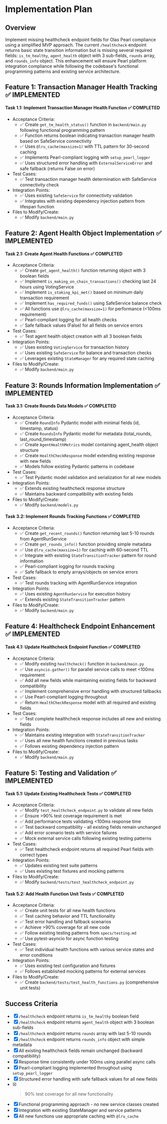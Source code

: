# Implementation Plan

## Overview
Implement missing healthcheck endpoint fields for Olas Pearl compliance using a simplified MVP approach. The current `/healthcheck` endpoint returns basic state transition information but is missing several required fields: `is_tm_healthy`, `agent_health` object with 3 sub-fields, `rounds` array, and `rounds_info` object. This enhancement will ensure Pearl platform integration compliance while following the codebase's functional programming patterns and existing service architecture.

## Feature 1: Transaction Manager Health Tracking ✅ IMPLEMENTED

#### Task 1.1: Implement Transaction Manager Health Function ✅ COMPLETED
- Acceptance Criteria:
  * ✅ Create `get_tm_health_status()` function in `backend/main.py` following functional programming pattern
  * ✅ Function returns boolean indicating transaction manager health based on SafeService connectivity
  * ✅ Uses `@lru_cache(maxsize=1)` with TTL pattern for 30-second caching
  * ✅ Implements Pearl-compliant logging with `setup_pearl_logger`
  * ✅ Uses structured error handling with `ExternalServiceError` and safe fallback (returns False on error)
- Test Cases:
  * ✅ Test transaction manager health determination with SafeService connectivity check
- Integration Points:
  * ✅ Uses existing `SafeService` for connectivity validation
  * ✅ Integrates with existing dependency injection pattern from lifespan function
- Files to Modify/Create:
  * ✅ Modify `backend/main.py`

## Feature 2: Agent Health Object Implementation ✅ IMPLEMENTED

#### Task 2.1: Create Agent Health Functions ✅ COMPLETED
- Acceptance Criteria:
  * ✅ Create `get_agent_health()` function returning object with 3 boolean fields
  * ✅ Implement `is_making_on_chain_transactions()` checking last 24 hours using VotingService
  * ✅ Implement `is_staking_kpi_met()` based on minimum daily transaction requirement
  * ✅ Implement `has_required_funds()` using SafeService balance check
  * ✅ All functions use `@lru_cache(maxsize=1)` for performance (<100ms requirement)
  * ✅ Pearl-compliant logging for all health checks
  * ✅ Safe fallback values (False) for all fields on service errors
- Test Cases:
  * ✅ Test agent health object creation with all 3 boolean fields
- Integration Points:
  * ✅ Uses existing `VotingService` for transaction history
  * ✅ Uses existing `SafeService` for balance and transaction checks
  * ✅ Leverages existing `StateManager` for any required state caching
- Files to Modify/Create:
  * ✅ Modify `backend/main.py`

## Feature 3: Rounds Information Implementation ✅ IMPLEMENTED

#### Task 3.1: Create Rounds Data Models ✅ COMPLETED
- Acceptance Criteria:
  * ✅ Create `RoundInfo` Pydantic model with minimal fields (id, timestamp, status)
  * ✅ Create `RoundsInfo` Pydantic model for metadata (total_rounds, last_round_timestamp)
  * ✅ Create `AgentHealthMetrics` model containing agent_health object structure
  * ✅ Create `HealthCheckResponse` model extending existing response with new fields
  * ✅ Models follow existing Pydantic patterns in codebase
- Test Cases:
  * ✅ Test Pydantic model validation and serialization for all new models
- Integration Points:
  * ✅ Extends existing healthcheck response structure
  * ✅ Maintains backward compatibility with existing fields
- Files to Modify/Create:
  * ✅ Modify `backend/models.py`

#### Task 3.2: Implement Rounds Tracking Functions ✅ COMPLETED
- Acceptance Criteria:
  * ✅ Create `get_recent_rounds()` function returning last 5-10 rounds from AgentRunService
  * ✅ Create `get_rounds_info()` function providing simple metadata
  * ✅ Use `@lru_cache(maxsize=1)` for caching with 60-second TTL
  * ✅ Integrate with existing `StateTransitionTracker` pattern for round information
  * ✅ Pearl-compliant logging for rounds tracking
  * ✅ Safe fallback to empty arrays/objects on service errors
- Test Cases:
  * ✅ Test rounds tracking with AgentRunService integration
- Integration Points:
  * ✅ Uses existing `AgentRunService` for execution history
  * ✅ Extends existing `StateTransitionTracker` pattern
- Files to Modify/Create:
  * ✅ Modify `backend/main.py`

## Feature 4: Healthcheck Endpoint Enhancement ✅ IMPLEMENTED

#### Task 4.1: Update Healthcheck Endpoint Function ✅ COMPLETED
- Acceptance Criteria:
  * ✅ Modify existing `healthcheck()` function in `backend/main.py`
  * ✅ Use `asyncio.gather()` for parallel service calls to meet <100ms requirement
  * ✅ Add all new fields while maintaining existing fields for backward compatibility
  * ✅ Implement comprehensive error handling with structured fallbacks
  * ✅ Use Pearl-compliant logging throughout
  * ✅ Return `HealthCheckResponse` model with all required and existing fields
- Test Cases:
  * ✅ Test complete healthcheck response includes all new and existing fields
- Integration Points:
  * ✅ Maintains existing integration with `StateTransitionTracker`
  * ✅ Uses all new health functions created in previous tasks
  * ✅ Follows existing dependency injection pattern
- Files to Modify/Create:
  * ✅ Modify `backend/main.py`

## Feature 5: Testing and Validation ✅ IMPLEMENTED

#### Task 5.1: Update Existing Healthcheck Tests ✅ COMPLETED
- Acceptance Criteria:
  * ✅ Modify `test_healthcheck_endpoint.py` to validate all new fields
  * ✅ Ensure >90% test coverage requirement is met
  * ✅ Add performance tests validating <100ms response time
  * ✅ Test backward compatibility - all existing fields remain unchanged
  * ✅ Add error scenario tests with service failures
  * ✅ Mock external service calls following existing testing patterns
- Test Cases:
  * ✅ Test healthcheck endpoint returns all required Pearl fields with correct types
- Integration Points:
  * ✅ Updates existing test suite patterns
  * ✅ Uses existing test fixtures and mocking patterns
- Files to Modify/Create:
  * ✅ Modify `backend/tests/test_healthcheck_endpoint.py`

#### Task 5.2: Add Health Function Unit Tests ✅ COMPLETED
- Acceptance Criteria:
  * ✅ Create unit tests for all new health functions
  * ✅ Test caching behavior and TTL functionality
  * ✅ Test error handling and fallback scenarios
  * ✅ Achieve >90% coverage for all new code
  * ✅ Follow existing testing patterns from `specs/testing.md`
  * ✅ Use pytest-asyncio for async function testing
- Test Cases:
  * ✅ Test individual health functions with various service states and error conditions
- Integration Points:
  * ✅ Uses existing test configuration and fixtures
  * ✅ Follows established mocking patterns for external services
- Files to Modify/Create:
  * ✅ Create `backend/tests/test_health_functions.py` (comprehensive unit tests)

## Success Criteria
- [x] `/healthcheck` endpoint returns `is_tm_healthy` boolean field
- [x] `/healthcheck` endpoint returns `agent_health` object with 3 boolean sub-fields
- [x] `/healthcheck` endpoint returns `rounds` array with last 5-10 rounds
- [x] `/healthcheck` endpoint returns `rounds_info` object with simple metadata
- [x] All existing healthcheck fields remain unchanged (backward compatibility)
- [x] Response time consistently under 100ms using parallel async calls
- [x] Pearl-compliant logging implemented throughout using `setup_pearl_logger`
- [x] Structured error handling with safe fallback values for all new fields
- [x] >90% test coverage for all new functionality
- [x] Functional programming approach - no new service classes created
- [x] Integration with existing StateManager and service patterns
- [x] All new functions use appropriate caching with `@lru_cache`